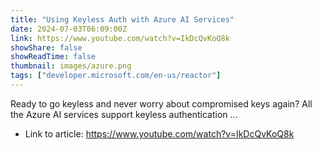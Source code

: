 ```yaml
---
title: "Using Keyless Auth with Azure AI Services"
date: 2024-07-03T06:09:00Z
link: https://www.youtube.com/watch?v=IkDcQvKoQ8k
showShare: false
showReadTime: false
thumbnail: images/azure.png
tags: ["developer.microsoft.com/en-us/reactor"]
---
```

Ready to go keyless and never worry about compromised keys again? All the Azure AI services support keyless authentication ...

- Link to article: https://www.youtube.com/watch?v=IkDcQvKoQ8k